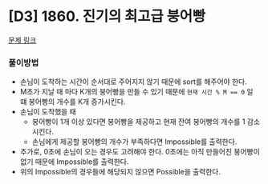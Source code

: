 # [D3] 1860. 진기의 최고급 붕어빵

[문제 링크](https://swexpertacademy.com/main/code/problem/problemDetail.do?contestProbId=AV5LsaaqDzYDFAXc)

### 풀이방법
- 손님이 도착하는 시간이 순서대로 주어지지 않기 때문에 sort를 해주어야 한다.
- M초가 지날 때 마다 K개의 붕어빵을 만들 수 있기 때문에 ```현재 시간 % M == 0``` 일 떄 붕어빵의 개수를 K개 증가시킨다. 
- 손님이 도착했을 때 
  - 붕어빵이 1개 이상 있다면 붕어빵을 제공하고 현재 잔여 붕어빵의 개수를 1 감소시킨다.
  - 손님에게 제공할 붕어빵의 개수가 부족하다면 Impossible를 출력한다.
- 추가로, 0초에 손님이 오는 경우도 고려해야 한다. 0초에는 아직 만들어진 붕어빵이 없기 때문에 Impossible를 출력한다.
- 위의 Impossible의 경우들에 해당되지 않으면 Possible을 출력한다.